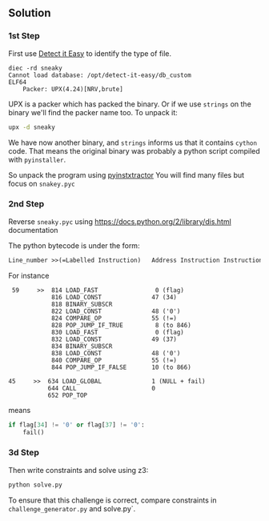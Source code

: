 ## Solution

### 1st Step

First use [Detect it Easy](https://github.com/horsicq/Detect-It-Easy) to identify the type of file.

```
diec -rd sneaky 
Cannot load database: /opt/detect-it-easy/db_custom
ELF64
    Packer: UPX(4.24)[NRV,brute]
```

UPX is a packer which has packed the binary. Or if we use `strings` on the binary we'll find the packer name too.
To unpack it:

```bash
upx -d sneaky
```

We have now another binary, and `strings` informs us that it contains  `cython` code.
That means the original binary was probably a python script compiled with `pyinstaller`.

So unpack the program using [pyinstxtractor](https://github.com/extremecoders-re/pyinstxtractor)
You will find many files but focus on `snakey.pyc`

### 2nd Step

Reverse `sneaky.pyc` using https://docs.python.org/2/library/dis.html documentation

The python bytecode is under the form:

```txt
Line_number	>>(=Labelled Instruction)	Address Instruction	Instruction	Opcode	(Parameter value)
```

For instance 

```
 59     >>  814 LOAD_FAST                0 (flag)
            816 LOAD_CONST              47 (34)
            818 BINARY_SUBSCR
            822 LOAD_CONST              48 ('0')
            824 COMPARE_OP              55 (!=)
            828 POP_JUMP_IF_TRUE         8 (to 846)
            830 LOAD_FAST                0 (flag)
            832 LOAD_CONST              49 (37)
            834 BINARY_SUBSCR
            838 LOAD_CONST              48 ('0')
            840 COMPARE_OP              55 (!=)
            844 POP_JUMP_IF_FALSE       10 (to 866)

45     >>  634 LOAD_GLOBAL              1 (NULL + fail)
           644 CALL                     0
           652 POP_TOP
```

means

```py
if flag[34] != '0' or flag[37] != '0':
    fail()
```

### 3d Step

Then write constraints and solve using z3:

```bash
python solve.py
```

To ensure that this challenge is correct, compare constraints in `challenge_generator.py` and solve.py`.
